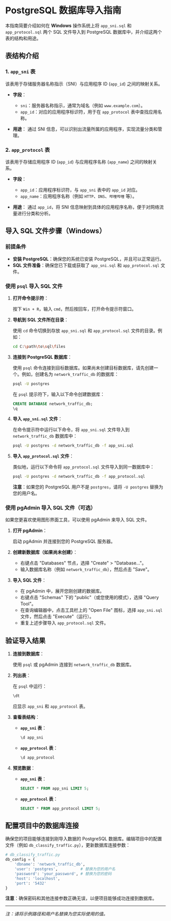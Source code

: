 # PostgreSQL 数据库导入指南

本指南简要介绍如何在 **Windows** 操作系统上将 `app_sni.sql` 和 `app_protocol.sql` 两个 SQL 文件导入到 PostgreSQL 数据库中，并介绍这两个表的结构和用途。

## 表结构介绍

### 1. `app_sni` 表

该表用于存储服务器名称指示（SNI）与应用程序 ID (`app_id`) 之间的映射关系。

- **字段**：
  - `sni`：服务器名称指示，通常为域名（例如 `www.example.com`）。
  - `app_id`：对应的应用程序标识符，用于在 `app_protocol` 表中查找应用名称。

- **用途**：
  通过 SNI 信息，可以识别出流量所属的应用程序，实现流量分类和管理。

### 2. `app_protocol` 表

该表用于存储应用程序 ID (`app_id`) 与应用程序名称 (`app_name`) 之间的映射关系。

- **字段**：
  - `app_id`：应用程序标识符，与 `app_sni` 表中的 `app_id` 对应。
  - `app_name`：应用程序名称（例如 `HTTP`、`DNS`、`哔哩哔哩` 等）。

- **用途**：
  通过 `app_id`，将 SNI 信息映射到具体的应用程序名称，便于对网络流量进行分类和分析。

## 导入 SQL 文件步骤（Windows）

### 前提条件

- **安装 PostgreSQL**：确保您的系统已安装 PostgreSQL，并且可以正常运行。
- **SQL 文件准备**：确保您已下载或获取了 `app_sni.sql` 和 `app_protocol.sql` 文件。

### 使用 `psql` 导入 SQL 文件

1. **打开命令提示符**：

   按下 `Win + R`，输入 `cmd`，然后按回车，打开命令提示符窗口。

2. **导航到 SQL 文件所在目录**：

   使用 `cd` 命令切换到存放 `app_sni.sql` 和 `app_protocol.sql` 文件的目录。例如：
   ```bash
   cd C:\path\to\sql\files
   ```

3. **连接到 PostgreSQL 数据库**：

   使用 `psql` 命令连接到目标数据库。如果尚未创建目标数据库，请先创建一个。例如，创建名为 `network_traffic_db` 的数据库：
   ```bash
   psql -U postgres
   ```
   在 `psql` 提示符下，输入以下命令创建数据库：
   ```sql
   CREATE DATABASE network_traffic_db;
   \q
   ```

4. **导入 `app_sni.sql` 文件**：

   在命令提示符中运行以下命令，将 `app_sni.sql` 文件导入到 `network_traffic_db` 数据库中：
   ```bash
   psql -U postgres -d network_traffic_db -f app_sni.sql
   ```

5. **导入 `app_protocol.sql` 文件**：

   类似地，运行以下命令将 `app_protocol.sql` 文件导入到同一数据库中：
   ```bash
   psql -U postgres -d network_traffic_db -f app_protocol.sql
   ```

   **注意**：如果您的 PostgreSQL 用户不是 `postgres`，请将 `-U postgres` 替换为您的用户名。

### 使用 pgAdmin 导入 SQL 文件（可选）

如果您更喜欢使用图形界面工具，可以使用 pgAdmin 来导入 SQL 文件。

1. **打开 pgAdmin**：

   启动 pgAdmin 并连接到您的 PostgreSQL 服务器。

2. **创建新数据库（如果尚未创建）**：

   - 右键点击 "Databases" 节点，选择 "Create" > "Database..."。
   - 输入数据库名称（例如 `network_traffic_db`），然后点击 "Save"。

3. **导入 SQL 文件**：

   - 在 pgAdmin 中，展开您刚创建的数据库。
   - 右键点击 "Schemas" 下的 "public"（或您使用的模式），选择 "Query Tool"。
   - 在查询编辑器中，点击工具栏上的 "Open File" 图标，选择 `app_sni.sql` 文件，然后点击 "Execute"（运行）。
   - 重复上述步骤导入 `app_protocol.sql` 文件。

## 验证导入结果

1. **连接到数据库**：

   使用 `psql` 或 pgAdmin 连接到 `network_traffic_db` 数据库。

2. **列出表**：

   在 `psql` 中运行：
   ```sql
   \dt
   ```
   应显示 `app_sni` 和 `app_protocol` 表。

3. **查看表结构**：

   - **`app_sni` 表**：
     ```sql
     \d app_sni
     ```
   - **`app_protocol` 表**：
     ```sql
     \d app_protocol
     ```

4. **预览数据**：

   - **`app_sni` 表**：
     ```sql
     SELECT * FROM app_sni LIMIT 5;
     ```
   - **`app_protocol` 表**：
     ```sql
     SELECT * FROM app_protocol LIMIT 5;
     ```

## 配置项目中的数据库连接

确保您的项目能够连接到刚导入数据的 PostgreSQL 数据库。编辑项目中的配置文件（例如 `db_classify_traffic.py`），更新数据库连接参数：

```python
# db_classify_traffic.py
db_config = {
    'dbname': 'network_traffic_db',
    'user': 'postgres',          # 替换为您的用户名
    'password': 'your_password', # 替换为您的密码
    'host': 'localhost',
    'port': '5432'
}
```

**注意**：确保密码和其他连接参数正确无误，以便项目能够成功连接到数据库。

---

*注：请将示例路径和用户名替换为您实际使用的值。*